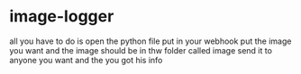 # image-logger
all you have to do is open the python file put in your webhook put the image you want and the image should be in thw folder called image send it to anyone you want and the you got his info
